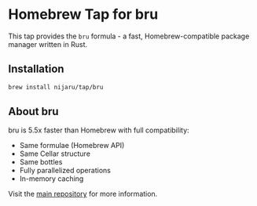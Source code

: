 # Homebrew Tap for bru

This tap provides the `bru` formula - a fast, Homebrew-compatible package manager written in Rust.

## Installation

```bash
brew install nijaru/tap/bru
```

## About bru

bru is 5.5x faster than Homebrew with full compatibility:
- Same formulae (Homebrew API)
- Same Cellar structure
- Same bottles
- Fully parallelized operations
- In-memory caching

Visit the [main repository](https://github.com/nijaru/kombrucha) for more information.
